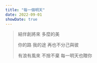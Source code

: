 ```yaml
---
title: "每一個明天"
date: 2022-09-01
showDate: true
---
```


>結伴創將來 多麼的美
>
>你的路 我的途 再也不分己與彼
>
>有浪有風來 不捨不棄 每一明天也贈你